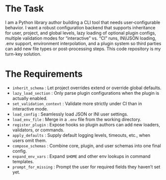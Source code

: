 # The Task

I am a Python library author building a CLI tool that needs user‐configurable behavior. I want a robust configuration backend that supports inheritance for user, project, and global levels, lazy loading of optional plugin configs, multiple validation modes for “interactive” vs. “CI” runs, INI/JSON loading, .env support, environment interpolation, and a plugin system so third parties can add new file types or post-processing steps. This code repository is my turn-key solution.

# The Requirements

* `inherit_schema`               : Let project overrides extend or override global defaults.  
* `lazy_load_section`            : Only parse plugin configurations when the plugin is actually enabled.  
* `set_validation_context`       : Validate more strictly under CI than in interactive mode.  
* `load_config`                  : Seamlessly load JSON or INI user settings.  
* `load_env_file`                : Merge in a `.env` file from the working directory.  
* `register_plugin`              : Expose hooks so plugin authors can add new loaders, validators, or commands.  
* `apply_defaults`               : Supply default logging levels, timeouts, etc., when users omit them.  
* `compose_schemas`              : Combine core, plugin, and user schemas into one final config.  
* `expand_env_vars`              : Expand `$HOME` and other env lookups in command templates.  
* `prompt_for_missing`           : Prompt the user for required fields they haven’t set yet.  
